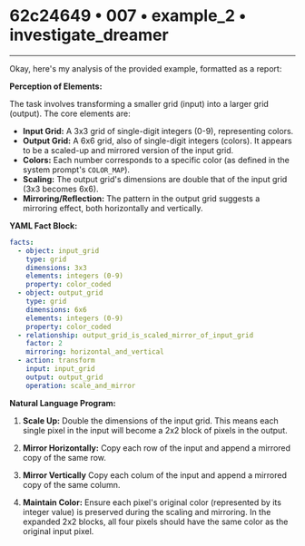 # 62c24649 • 007 • example_2 • investigate_dreamer

---
Okay, here's my analysis of the provided example, formatted as a report:

**Perception of Elements:**

The task involves transforming a smaller grid (input) into a larger grid (output). The core elements are:

*   **Input Grid:** A 3x3 grid of single-digit integers (0-9), representing colors.
*   **Output Grid:** A 6x6 grid, also of single-digit integers (colors).  It appears to be a scaled-up and mirrored version of the input grid.
*   **Colors:**  Each number corresponds to a specific color (as defined in the system prompt's `COLOR_MAP`).
*   **Scaling:** The output grid's dimensions are double that of the input grid (3x3 becomes 6x6).
*   **Mirroring/Reflection:** The pattern in the output grid suggests a mirroring effect, both horizontally and vertically.

**YAML Fact Block:**



```yaml
facts:
  - object: input_grid
    type: grid
    dimensions: 3x3
    elements: integers (0-9)
    property: color_coded
  - object: output_grid
    type: grid
    dimensions: 6x6
    elements: integers (0-9)
    property: color_coded
  - relationship: output_grid_is_scaled_mirror_of_input_grid
    factor: 2
    mirroring: horizontal_and_vertical
  - action: transform
    input: input_grid
    output: output_grid
    operation: scale_and_mirror
```



**Natural Language Program:**

1.  **Scale Up:**  Double the dimensions of the input grid.  This means each single pixel in the input will become a 2x2 block of pixels in the output.

2.  **Mirror Horizontally:** Copy each row of the input and append a mirrored copy of the same row.

3. **Mirror Vertically** Copy each colum of the input and append a mirrored copy of the same column.

4.  **Maintain Color:** Ensure each pixel's original color (represented by its integer value) is preserved during the scaling and mirroring. In the expanded 2x2 blocks, all four pixels should have the same color as the original input pixel.

